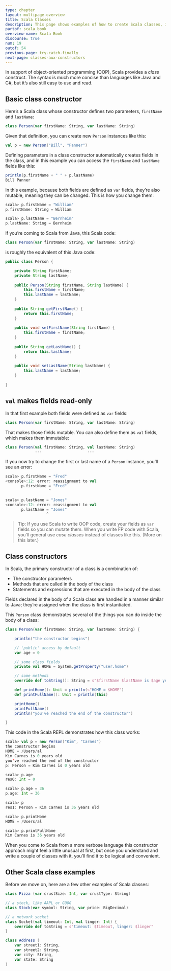 ```yaml
---
type: chapter
layout: multipage-overview
title: Scala Classes
description: This page shows examples of how to create Scala classes, including the basic Scala class constructor.
partof: scala_book
overview-name: Scala Book
discourse: true
num: 19
outof: 54
previous-page: try-catch-finally
next-page: classes-aux-constructors
---
```



In support of object-oriented programming (OOP), Scala provides a *class* construct. The syntax is much more concise than languages like Java and C#, but it’s also still easy to use and read.



## Basic class constructor

Here’s a Scala class whose constructor defines two parameters, `firstName` and `lastName`:

```scala
class Person(var firstName: String, var lastName: String)
```

Given that definition, you can create new `Person` instances like this:

```scala
val p = new Person("Bill", "Panner")
```

Defining parameters in a class constructor automatically creates fields in the class, and in this example you can access the `firstName` and `lastName` fields like this:

```scala
println(p.firstName + " " + p.lastName)
Bill Panner
```

In this example, because both fields are defined as `var` fields, they’re also mutable, meaning they can be changed. This is how you change them:

```scala
scala> p.firstName = "William"
p.firstName: String = William

scala> p.lastName = "Bernheim"
p.lastName: String = Bernheim
```

If you’re coming to Scala from Java, this Scala code:

```scala
class Person(var firstName: String, var lastName: String)
```

is roughly the equivalent of this Java code:

```java
public class Person {

    private String firstName;
    private String lastName;
    
    public Person(String firstName, String lastName) {
        this.firstName = firstName;
        this.lastName = lastName;
    }
    
    public String getFirstName() {
        return this.firstName;
    }
    
    public void setFirstName(String firstName) {
        this.firstName = firstName;
    }
    
    public String getLastName() {
        return this.lastName;
    }
    
    public void setLastName(String lastName) {
        this.lastName = lastName;
    }
    
}
```



## `val` makes fields read-only

In that first example both fields were defined as `var` fields:

```scala
class Person(var firstName: String, var lastName: String)
```

That makes those fields mutable. You can also define them as `val` fields, which makes them immutable:

```scala
class Person(val firstName: String, val lastName: String)
             ---                    ---
```

If you now try to change the first or last name of a `Person` instance, you’ll see an error:

```scala
scala> p.firstName = "Fred"
<console>:12: error: reassignment to val
       p.firstName = "Fred"
                   ^

scala> p.lastName = "Jones"
<console>:12: error: reassignment to val
       p.lastName = "Jones"
                  ^
```

>Tip: If you use Scala to write OOP code, create your fields as `var` fields so you can mutate them. When you write FP code with Scala, you’ll general use *case classes* instead of classes like this. (More on this later.)



## Class constructors

In Scala, the primary constructor of a class is a combination of:

- The constructor parameters
- Methods that are called in the body of the class
- Statements and expressions that are executed in the body of the class

Fields declared in the body of a Scala class are handled in a manner similar to Java; they’re assigned when the class is first instantiated.

This `Person` class demonstrates several of the things you can do inside the body of a class:

```scala
class Person(var firstName: String, var lastName: String) {

    println("the constructor begins")

    // 'public' access by default
    var age = 0

    // some class fields
    private val HOME = System.getProperty("user.home")

    // some methods
    override def toString(): String = s"$firstName $lastName is $age years old"

    def printHome(): Unit = println(s"HOME = $HOME")    
    def printFullName(): Unit = println(this) 

    printHome()
    printFullName()
    println("you've reached the end of the constructor")

}
```

This code in the Scala REPL demonstrates how this class works:

```scala
scala> val p = new Person("Kim", "Carnes")
the constructor begins
HOME = /Users/al
Kim Carnes is 0 years old
you've reached the end of the constructor
p: Person = Kim Carnes is 0 years old

scala> p.age
res0: Int = 0

scala> p.age = 36
p.age: Int = 36

scala> p
res1: Person = Kim Carnes is 36 years old

scala> p.printHome
HOME = /Users/al

scala> p.printFullName
Kim Carnes is 36 years old
```

When you come to Scala from a more verbose language this constructor approach might feel a little unusual at first, but once you understand and write a couple of classes with it, you’ll find it to be logical and convenient.



## Other Scala class examples

Before we move on, here are a few other examples of Scala classes:

```scala
class Pizza (var crustSize: Int, var crustType: String)

// a stock, like AAPL or GOOG
class Stock(var symbol: String, var price: BigDecimal)

// a network socket
class Socket(val timeout: Int, val linger: Int) {
    override def toString = s"timeout: $timeout, linger: $linger"
}

class Address (
    var street1: String,
    var street2: String,
    var city: String, 
    var state: String
)
```











